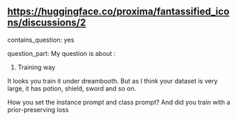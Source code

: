 ## https://huggingface.co/proxima/fantassified_icons/discussions/2

contains_question: yes

question_part: My  question is about :
1. Training way 
It looks you train it under dreambooth. But as I think your dataset is very large,  it has potion, shield, sword and so on.
How you set the instance prompt and class prompt? And  did you  train with a prior-preserving loss
